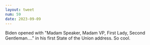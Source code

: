 ```yaml
---
layout: tweet
num: 59
date: 2023-09-09
---
```


Biden opened with "Madam Speaker, Madam VP, First Lady, Second Gentleman…." in his first State of the Union address. So cool.
